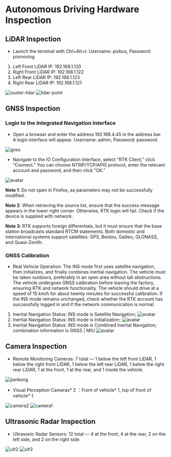 # Autonomous Driving Hardware Inspection

## LiDAR Inspection
- Launch the terminal with Ctrl+Alt+t: Username: pixbus, Password: pixmoving
1. Left Front LiDAR IP: 192.168.1.120
2. Right Front LiDAR IP: 192.168.1.122
3. Left Rear LiDAR IP: 192.168.1.123
4. Right Rear LiDAR IP: 192.168.1.121

![ouster-lidar](./image/ouster-lidar.png)
![lidar-point](./image/lidar-point.png)

## GNSS Inspection
### Login to the Integrated Navigation Interface
- Open a browser and enter the address 192.168.4.45 in the address bar. A login interface will appear. Username: admin, Password: password.

![gnss](./image/gnss1.png)

- Navigate to the IO Configuration interface, select “RTK Client,” click “Connect.” You can choose NTRIP/TCP/APIS protocol, enter the relevant account and password, and then click “OK.”

![avatar](./image/gnss_picture/Snipaste_2023-04-21_17-15-11.png)

**Note 1**: Do not open in Firefox, as parameters may not be successfully modified.

**Note 2**: When retrieving the source list, ensure that the success message appears in the lower right corner. Otherwise, RTK login will fail. Check if the device is supplied with network.

**Note 3**: RTK supports foreign differentials, but it must ensure that the base station broadcasts standard RTCM statements. Both domestic and international systems support satellites: GPS, Beidou, Galileo, GLONASS, and Quasi-Zenith.

### GNSS Calibration
- Real Vehicle Operation: The INS mode first uses satellite navigation, then initializes, and finally combines inertial navigation. The vehicle must be taken outdoors, preferably in an open area without tall obstructions. The vehicle undergoes GNSS calibration before leaving the factory, ensuring RTK and network functionality. The vehicle should drive at a speed of 15 km/h for about twenty minutes for successful calibration. If the INS mode remains unchanged, check whether the RTK account has successfully logged in and if the network communication is normal.
1. Inertial Navigation Status: INS mode is Satellite Navigation;
    ![avatar](./image/gnss_picture/Snipaste_2023-04-21_17-36-06.png)
2. Inertial Navigation Status: INS mode is Initialization;
    ![avatar](./image/gnss_picture/Snipaste_2023-04-21_17-36-52.png)
3. Inertial Navigation Status: INS mode is Combined Inertial Navigation; combination information is GNSS | MIU
    ![avatar](./image/gnss_picture/Snipaste_2023-04-21_17-37-29.png)

## Camera Inspection
- Remote Monitoring Cameras: 7 total — 1 below the left front LiDAR, 1 below the right front LiDAR, 1 below the left rear LiDAR, 1 below the right rear LiDAR, 1 at the front, 1 at the rear, and 1 inside the vehicle.

![jiankong](./image/jiankong.png)

- Visual Perception Cameras* 2 ：Front of vehicle* 1, top of front of vehicle* 1

![camera2](./image/camera2.png)
![camera1](./image/camera1.png)

## Ultrasonic Radar Inspection
- Ultrasonic Radar Sensors: 12 total — 4 at the front, 4 at the rear, 2 on the left side, and 2 on the right side.

![ult2](./image/ult2.png)
![ult3](./image/ult3.png)





